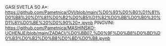 GASI SVETLA SO A*: https://github.com/Pametnica/OVI/blob/main/%D0%93%D0%B0%D1%81%D0%B8%20%D1%81%D0%B2%D0%B5%D1%82%D0%BB%D0%B0%20%D1%81%D0%BE%20%D0%90%20*.ipynb
PINGVINI: https://github.com/Pametnica/MASHINSKO-UCHENJE/blob/main/ZADACI/%D0%BB07_%D0%9F%D0%B8%D0%BD%D0%B3%D0%B2%D0%B8%D0%BD%D0%B8.ipynb
